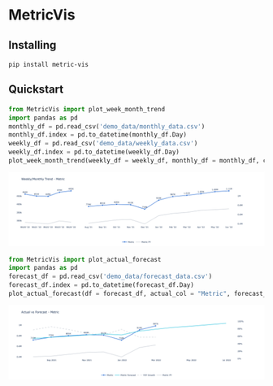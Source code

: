# MetricVis

## Installing
```
pip install metric-vis
``` 

## Quickstart

``` python
from MetricVis import plot_week_month_trend
import pandas as pd
monthly_df = pd.read_csv('demo_data/monthly_data.csv')
monthly_df.index = pd.to_datetime(monthly_df.Day)
weekly_df = pd.read_csv('demo_data/weekly_data.csv')
weekly_df.index = pd.to_datetime(weekly_df.Day)
plot_week_month_trend(weekly_df = weekly_df, monthly_df = monthly_df, col_name = "Metric", month_lookback = 11)
```
<img alt="Weekly/Monthly Trend" src="images/weekly_monthly_trend.png">

``` python
from MetricVis import plot_actual_forecast
import pandas as pd
forecast_df = pd.read_csv('demo_data/forecast_data.csv')
forecast_df.index = pd.to_datetime(forecast_df.Day)
plot_actual_forecast(df = forecast_df, actual_col = "Metric", forecast_col = "Forecast", lookback = 8)
```
<img alt="Actual vs Forecast" src="images/actual_vs_forecast.png">